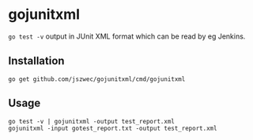 gojunitxml
==========

`go test -v` output in JUnit XML format which can be read by eg Jenkins.

Installation
------------

    go get github.com/jszwec/gojunitxml/cmd/gojunitxml

Usage
-----

    go test -v | gojunitxml -output test_report.xml
    gojunitxml -input gotest_report.txt -output test_report.xml
